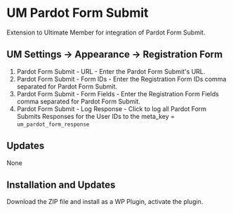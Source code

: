 # UM Pardot Form Submit
Extension to Ultimate Member for integration of Pardot Form Submit.

## UM Settings -> Appearance -> Registration Form
1. Pardot Form Submit - URL - Enter the Pardot Form Submit's URL.
2. Pardot Form Submit - Form IDs - Enter the Registration Form IDs comma separated for Pardot Form Submit.
3. Pardot Form Submit - Form Fields - Enter the Registration Form Fields comma separated for Pardot Form Submit.
4. Pardot Form Submit - Log Response - Click to log all Pardot Form Submits Responses for the User IDs to the meta_key = <code>um_pardot_form_response</code>

## Updates
None

## Installation and Updates
Download the ZIP file and install as a WP Plugin, activate the plugin.

